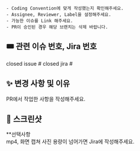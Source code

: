 ```
- Coding Convention에 맞게 작성했는지 확인해주세요.
- Assignee, Reviewer, Label을 설정해주세요.
- 가능한 이슈를 Link 해주세요.
- PR이 승인된 경우 해당 브랜치는 삭제 바랍니다.
```

## 🎟️ 관련 이슈 번호, Jira 번호
closed issue #
closed jira #

## ✨ 변경 사항 및 이유
PR에서 작업한 사항을 작성해주세요.

## 📸 스크린샷
**선택사항<br>
mp4, 화면 캡쳐 사진 용량이 넘어가면 Jira에 작성해주세요.
